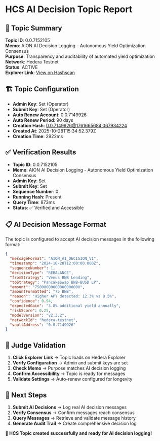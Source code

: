 # HCS AI Decision Topic Report

## 🧩 Topic Summary

**Topic ID**: 0.0.7152105  
**Memo**: AION AI Decision Logging - Autonomous Yield Optimization Consensus  
**Purpose**: Transparency and auditability of automated yield optimization  
**Network**: Hedera Testnet  
**Status**: ACTIVE  
**Explorer Link**: [View on Hashscan](https://hashscan.io/testnet/topic/0.0.7152105)  

## 🏗️ Topic Configuration

- **Admin Key**: Set (Operator)
- **Submit Key**: Set (Operator)
- **Auto Renew Account**: 0.0.7149926
- **Auto Renew Period**: 90 days
- **Creation Hash**: 0.0.7149926@1761665684.067934224
- **Created At**: 2025-10-28T15:34:52.379Z
- **Creation Time**: 2922ms

## ✅ Verification Results


- **Topic ID**: 0.0.7152105
- **Memo**: AION AI Decision Logging - Autonomous Yield Optimization Consensus
- **Admin Key**: Set
- **Submit Key**: Set
- **Sequence Number**: 0
- **Running Hash**: Present
- **Query Time**: 873ms
- **Status**: ✅ Verified and Accessible


## 📋 AI Decision Message Format

The topic is configured to accept AI decision messages in the following format:

```json
{
  "messageFormat": "AION_AI_DECISION_V1",
  "timestamp": "2024-10-28T12:00:00.000Z",
  "sequenceNumber": 1,
  "decisionType": "REBALANCE",
  "fromStrategy": "Venus BNB Lending",
  "toStrategy": "PancakeSwap BNB-BUSD LP",
  "amount": "75000000000000000000",
  "amountFormatted": "75 BNB",
  "reason": "Higher APY detected: 12.3% vs 8.5%",
  "confidence": 0.94,
  "expectedGain": "3.8% additional yield annually",
  "riskScore": 0.25,
  "modelVersion": "v2.3.2",
  "networkId": "hedera-testnet",
  "vaultAddress": "0.0.7149926"
}
```

## 🎯 Judge Validation

1. **Click Explorer Link** → Topic loads on Hedera Explorer
2. **Verify Configuration** → Admin and submit keys are set
3. **Check Memo** → Purpose matches AI decision logging
4. **Confirm Accessibility** → Topic is ready for messages
5. **Validate Settings** → Auto-renew configured for longevity

## 🚀 Next Steps

1. **Submit AI Decisions** → Log real AI decision messages
2. **Verify Consensus** → Confirm messages reach consensus
3. **Query Messages** → Retrieve and validate message history
4. **Generate Audit Trail** → Create comprehensive decision log

**🎉 HCS Topic created successfully and ready for AI decision logging!**
